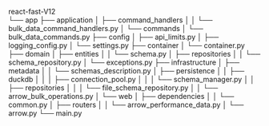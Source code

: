 react-fast-V12\
└── app
    ├── application
    │   ├── command_handlers
    │   │   └── bulk_data_command_handlers.py
    │   └── commands
    │       └── bulk_data_commands.py
    ├── config
    │   ├── api_limits.py
    │   ├── logging_config.py
    │   └── settings.py
    ├── container
    │   └── container.py
    ├── domain
    │   ├── entities
    │   │   └── schema.py
    │   ├── repositories
    │   │   └── schema_repository.py 
    │   └── exceptions.py
    ├── infrastructure
    │   ├── metadata
    │   │   └── schemas_description.py
    │   ├── persistence
    │   │   ├── duckdb 
    │   │   │   ├── connection_pool.py
    │   │   │   └── schema_manager.py
    │   │   ├── repositories
    │   │   │   └── file_schema_repository.py
    │   │   └── arrow_bulk_operations.py
    │   └── web
    │       ├── dependencies 
    │       │   └── common.py
    │       ├── routers 
    │       │   └── arrow_performance_data.py
    │       └── arrow.py
    └── main.py